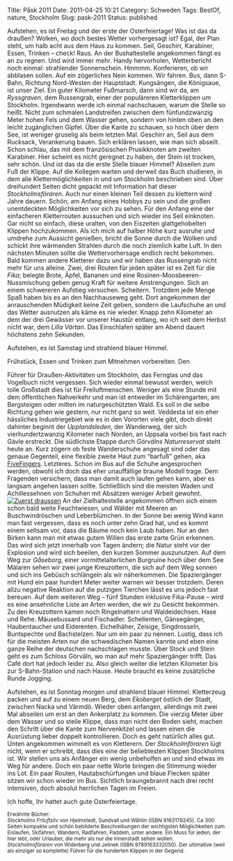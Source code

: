 Title: Påsk 2011
Date: 2011-04-25 10:21
Category: Schweden
Tags: BestOf, nature, Stockholm
Slug: pask-2011
Status: published

Aufstehen, es ist Freitag und der erste der Osterfeiertage! Was ist das
da draußen? Wolken, wo doch bestes Wetter vorhergesagt ist? Egal, der
Plan steht, um halb acht aus dem Haus zu kommen. Seil, Geschirr,
Karabiner, Essen, Trinken – check! Raus. An der Bushaltestelle
angekommen fängt es an zu regnen. Und wird immer mehr. Handy
hervorholen, Wetterbericht noch einmal: strahlender Sonnenschein. Hmmmm.
Konferieren, ob wir abblasen sollen. Auf ein zögerliches Nein kommen.
Wir fahren. Bus, dann S-Bahn, Richtung Nord-Westen der Hauptstadt.
Kungsängen, die Königsaue, ist unser Ziel. Ein guter Kilometer
Fußmarsch, dann sind wir da, am *Ryssgraven*, dem Russengrab, einer der
populäreren Kletterklippen um Stockholm. Irgendwann werde ich einmal
nachschauen, warum die Stelle so heißt. Nicht zum schmalen Landstreifen
zwischen dem fünfundzwanzig Meter hohen Fels und dem Wasser gehen,
sondern von hinten oben an den leicht zugänglichen Gipfel. Über die
Kante zu schauen, so hoch über dem See, ist weniger gruselig als beim
letzten Mal. Geschirr an, Seil aus dem Rucksack, Verankerung bauen. Sich
erklären lassen, wie man sich abseilt. Schon schlau, das mit dem
französischen Prusikknoten am zweiten Karabiner. Hier scheint es nicht
geregnet zu haben, der Stein ist trocken, sehr schön. Und ist das da die
erste Stelle blauer Himmel? Abseilen zum Fuß der Klippe. Auf die
Kollegen warten und derweil das Buch studieren, in dem alle
Klettermöglichkeiten in und um Stockholm beschrieben sind. Über
dreihundert Seiten dicht gepackt mit Information hat dieser
*Stockholmsföraren*. Auch nur einen kleinen Teil dessen zu klettern wird
Jahre dauern. Schön, am Anfang eines Hobbys zu sein und die großen
unentdeckten Möglichkeiten vor sich zu sehen. Für den Anfang eine der
einfacheren Kletterrouten aussuchen und sich wieder ins Seil einknoten.
Gar nicht so einfach, diese uralten, von den Eiszeiten glattgehobelten
Klippen hochzukommen. Als ich mich auf halber Höhe kurz ausruhe und
umdrehe zum Aussicht genießen, bricht die Sonne durch die Wolken und
schickt ihre wärmenden Strahlen durch die noch ziemlich kalte Luft. In
den nächsten Minuten sollte die Wettervorhersage endlich recht bekommen.
Bald kommen andere Kletterer dazu und wir haben das Russengrab nicht
mehr für uns alleine. Zwei, drei Routen für jeden später ist es Zeit für
die *Fika*; belegte Brote, Äpfel, Bananen und eine
Rosinen-Moosbeeren-Nussmischung geben genug Kraft für weitere
Anstrengungen. Sich an einem schwereren Aufstieg versuchen. Scheitern.
Trotzdem jede Menge Spaß haben bis es an den Nachhauseweg geht. Dort
angekommen der anrauschenden Müdigkeit keine Zeit geben, sondern die
Laufschuhe an und das Wetter ausnutzen als käme es nie wieder. Knapp
zehn Kilometer an dem der drei Gewässer vor unserer Haustür entlang, wo
ich seit dem Herbst nicht war, dem *Lilla Värtan*. Das Einschlafen
später am Abend dauert höchstens zehn Sekunden.

Aufstehen, es ist Samstag und strahlend blauer Himmel.
<!--more-->Frühstück, Essen und Trinken zum Mitnehmen vorbereiten. Den
Führer für Draußen-Aktivitäten um Stockholm, das Fernglas und das
Vogelbuch nicht vergessen. Sich wieder einmal bewusst werden, welch
tolle Großstadt dies ist für Freiluftmenschen. Weniger als eine Stunde
mit dem öffentlichen Nahverkehr und man ist entweder im Schärengarten,
am Bergsteigen oder mitten im naturgeschützten Wald. Es soll in die
selbe Richtung gehen wie gestern, nur nicht ganz so weit. Veddesta ist
ein eher hässliches Industriegebiet wie es in den Vororten viele gibt,
doch direkt dahinter beginnt der *Upplandsleden*, der Wanderweg, der
sich vierhundertzwanzig Kilometer nach Norden, an Uppsala vorbei bis
fast nach Gävle erstreckt. Die südlichste Etappe durch *Görvälns
Naturreservat* steht heute an. Kurz zögern ob feste Wanderschuhe
angesagt sind oder das genaue Gegenteil, eine flexible zweite Haut zum
“barfuß” gehen, aka
[FiveFingers](http://de.wikipedia.org/wiki/FiveFingers). Letzteres.
Schon im Bus auf die Schuhe angesprochen werden, obwohl ich doch das
eher unauffällige braune Modell trage. Dem Fragenden versichern, dass
man damit auch laufen gehen kann, aber es langsam angehen lassen sollte.
Schließlich sind die meisten Waden und Achillessehnen von Schuhen mit
Absätzen weniger Arbeit gewohnt. [![Zuerst
draussen](/pic/upplled1_ss.jpg "Zuerst draussen")](/pic/upplled1_l.jpg)
An der Zielhaltestelle angekommen öffnen sich einem schon bald weite
Feuchtwiesen, und Wälder mit Meeren an Buschwindröschen und
Leberblümchen. In der Sonne bei wenig Wind kann man fast vergessen, dass
es noch unter zehn Grad hat, und es kommt einem seltsam vor, dass die
Bäume noch kein Laub haben. Nur an den Birken kann man mit etwas gutem
Willen das erste zarte Grün erkennen. Das wird sich jetzt innerhalb von
Tagen ändern; die Natur steht vor der Explosion und wird sich beeilen,
den kurzen Sommer auszunutzen. Auf dem Weg zur *Gåseborg*, einer
vormittelalterlichen Burgruine hoch über dem See Mälaren sehen wir zwei
junge Kreuzottern, die sich auf dem Weg sonnen und sich ins Gebüsch
schlängeln als wir näherkommen. Die Spaziergänger mit Hund ein paar
hundert Meter weiter warnen wir besser trotzdem. Deren allzu negative
Reaktion auf die putzigen Tierchen lässt es uns jedoch fast bereuen. Auf
dem weiteren Weg – fünf Stunden inklusive Fika-Pause – wird es eine
ansehnliche Liste an Arten werden, die wir zu Gesicht bekommen. Zu den
Kreuzottern kamen noch Ringelnattern und Waldeidechsen. Hase und Rehe.
Mäusebussard und Fischadler. Schellenten, Gänsegänger, Haubentaucher und
Eiderenten. Eichelhäher, Zeisige, Singdrosseln, Buntspechte und
Bachstelzen. Nur um ein paar zu nennen. Lustig, dass ich für die meisten
Arten nur die schwedischen Namen kannte und eben eine ganze Reihe der
deutschen nachschlagen musste. Über Stock und Stein geht es zum Schloss
Görväln, wo man auf mehr Spaziergänger trifft. Das Café dort hat jedoch
leider zu. Also gleich weiter die letzten Kilometer bis zur
S-Bahn-Station und nach Hause. Heute braucht es keine zusätzliche Runde
Jogging.

Aufstehen, es ist Sonntag morgen und strahlend blauer Himmel.
Kletterzeug packen und auf zu einem neuen Berg, dem *Ekoberget* östlich
der Stadt, zwischen Nacka und Värmdö. Wieder oben anfangen, allerdings
mit zwei Mal abseilen um erst an den Ankerplatz zu kommen. Die vierzig
Meter über dem Wasser und so steile Klippe, dass man nicht den Boden
sieht, machen den Schritt über die Kante zum Nervenkitzel und lassen
einen die Ausrüstung lieber doppelt kontrollieren. Doch es geht
natürlich alles gut. Unten angekommen wimmelt es von Kletterern. Der
*Stockholmföraren* lügt nicht, wenn er schreibt, dass dies eine der
beliebtesten Klippen Stockholms ist. Wir stellen uns als Anfänger ein
wenig unbeholfen an und sind etwas im Weg für andere. Doch ein paar
nette Worte bringen die Stimmung wieder ins Lot. Ein paar Routen,
Hautabschürfungen und blaue Flecken später sitzen wir schon wieder im
Bus. Sichtlich braungebrannt nach drei recht intensiven, doch absolut
herrlichen Tagen im Freien.

Ich hoffe, Ihr hattet auch gute Osterfeiertage.

<small>Erwähnte Bücher:  
*Stockholms Friluftsliv* von Hjelmstedt, Sundvall und Wåhlin (ISBN
9163179245). Ca 300 Seiten kompakte und schön bebilderte Beschreibungen
der wichtigsten Möglichkeiten zum Eislaufen, Skifahren, Wandern,
Radfahren, Paddeln, unter andere. Ein Muss für jeden, der hier lebt,
oder Urlauber, die mehr als nur die Innenstadt sehen wollen.  
*Stockholmsföraren* von Widerberg und Jelinek (ISBN 9789163332050). Der
ultimative (weil als einziger so komplette) Führer für die hunderten
Klippen in der Gegend.  
</small>

